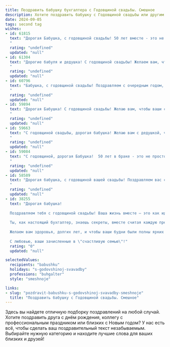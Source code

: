 ```yaml
---
title: Поздравить бабушку бухгалтера с Годовщиной свадьбы. Смешное
description: Хотите поздравить бабушку с Годовщиной свадьбы или другим праздником? Наш ИИ создаст незабываемое поздравление, а вы обязательно выделитесь среди других.  
date: 2024-09-05
tags: second tag
wishes:
- id: 61815
  text: "Дорогая Бабушка, с годовщиной свадьбы! 50 лет вместе - это не просто дата, это уже государственный бюджет! Надеюсь, ты и Дедушка все эти годы успешно балансировали свои отношения, как ты балансируешь счета в своей бухгалтерии. Желаю, чтобы ваша любовь была вечной, как годовой отчет, и чтобы семейный бюджет всегда оставался в плюсе! 🎉🥂
  "
  rating: "undefined"
  updated: "null"
- id: 61304
  text: "Дорогие бабуля и дедушка! С годовщиной свадьбы! Желаем вам, чтобы ваши семейные счета всегда были в плюсе, а любовь - в дебете! Пусть ваши годы  будут полны счастья, а бюджет - богатством, как после удачной бухгалтерской отчетности!
  "
  rating: "undefined"
  updated: "null"
- id: 60796
  text: "Бабушка, с годовщиной свадьбы! Поздравляем с очередным годом, проведенным в мирном сожительстве! Надеемся, что вы по-прежнему мастерски ведете семейный бюджет, как настоящая бухгалтер-асс! 😄  Желаем, чтобы ваши отношения были такими же крепкими и стабильными, как баланс на вашем счету. 🎉
  "
  rating: "undefined"
  updated: "null"
- id: 59894
  text: "Дорогая Бабушка! С годовщиной свадьбы! Желаю вам, чтобы ваши семейные счета всегда были в плюсе, а бюджет - в дефиците от любви! Пусть ваш дом будет полон радости, а ваши пенсии — деньгами! 😉
  "
  rating: "undefined"
  updated: "null"
- id: 59663
  text: "С годовщиной свадьбы, дорогая бабушка! Желаю вам с дедушкой, чтобы ваш бюджет всегда был в плюсе, как ваша бухгалтерская отчетность, и чтобы любовь ваша крепла с каждым годом, как рубль к доллару! 😉
  "
  rating: "undefined"
  updated: "null"
- id: 59084
  text: "С годовщиной, дорогая Бабушка!  50 лет в браке - это не просто дата, это  результат  упорного труда,  отличных организаторских способностей и, конечно же,  непоколебимой любви!  Кстати,  как у вас с  балансом  в семейном бюджете?  Надеюсь,  у вас все  сходится,  как у настоящего бухгалтера! 😉
  "
  rating: "undefined"
  updated: "null"
- id: 58589
  text: "Дорогая бабушка, с годовщиной вашей свадьбы! Поздравляем вас с такой важной датой! Желаем вам, чтобы ваша семейная бухгалтерия всегда была в плюсе, а любовь росла как прибыль на вашем счету! 🎉🥂
  "
  rating: "undefined"
  updated: "null"
- id: 38255
  text: "Дорогая бабушка!
  
  Поздравляем тебя с годовщиной свадьбы! Ваша жизнь вместе — это как идеальная отчетность: всегда в балансе, без ошибок и с хорошими \"дивидендами\" в виде любви и тепла!
  
  Ты, как настоящий бухгалтер, знаешь секреты, вместе считая каждую прекрасную минуту и каждый прожитый день. Пусть ваша совместная жизнь будет как хорошо сложенный баланс — без дефицита счастья и в избытке радости!
  
  Желаем вам здоровья, долгих лет, и чтобы ваши будни были полны ярких \"проводок\" счастья!
  
  С любовью, ваши зачисленные в \"счастливую семью\"!"
  rating: "0"
  updated: "null"

selectedValues:
  recipients: "babushku"
  holidays: "s-godovshinoj-svavadby"
  professions: "buhgalter"
  style: "smeshnoje"

links:
- slug: "pozdravit-babushku-s-godovshinoj-svavadby-smeshnoje"
  title: "Поздравить бабушку с Годовщиной свадьбы. Смешное"
---
```


Здесь вы найдете отличную подборку поздравлений на любой случай. 
Хотите поздравить друга с днём рождения, коллегу с профессиональным праздником или близких с Новым годом? У нас есть всё, чтобы сделать ваш поздравительный текст незабываемым. Выбирайте нужную категорию и находите лучшие слова для ваших близких и друзей!
